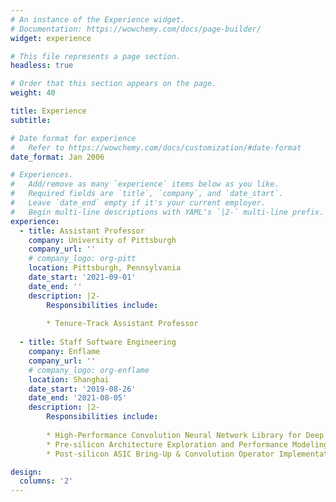 ```yaml
---
# An instance of the Experience widget.
# Documentation: https://wowchemy.com/docs/page-builder/
widget: experience

# This file represents a page section.
headless: true

# Order that this section appears on the page.
weight: 40

title: Experience
subtitle:

# Date format for experience
#   Refer to https://wowchemy.com/docs/customization/#date-format
date_format: Jan 2006

# Experiences.
#   Add/remove as many `experience` items below as you like.
#   Required fields are `title`, `company`, and `date_start`.
#   Leave `date_end` empty if it's your current employer.
#   Begin multi-line descriptions with YAML's `|2-` multi-line prefix.
experience:
  - title: Assistant Professor
    company: University of Pittsburgh
    company_url: ''
    # company_logo: org-pitt
    location: Pittsburgh, Pennsylvania
    date_start: '2021-09-01'
    date_end: ''
    description: |2-
        Responsibilities include:
        
        * Tenure-Track Assistant Professor
        
  - title: Staff Software Engineering 
    company: Enflame
    company_url: ''
    # company_logo: org-enflame
    location: Shanghai
    date_start: '2019-08-26'
    date_end: '2021-08-05'
    description: |2-
        Responsibilities include:
        
        * High-Performance Convolution Neural Network Library for Deep Learning ASIC Acclerator 
        * Pre-silicon Architecture Exploration and Performance Modeling 
        * Post-silicon ASIC Bring-Up & Convolution Operator Implementation 

design:
  columns: '2'
---
```


